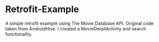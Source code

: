 # Retrofit-Example
A simple retrofit example using The Movie Database API.
Original code taken from AndroidHive.
I created a MovieDetailActivity and search functionality.

